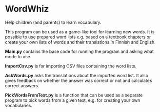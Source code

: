 # WordWhiz
Help children (and parents) to learn vocabulary.

This program can be used as a game-like tool for learning new words. 
It is possible to use prepared word lists e.g. based on a textbook 
chapters or create your own lists of words and their translations 
in Finnish and English.

**Main.py** contains the base code for running the program and asking what 
mode to use.

**ImportCsv.py** is for importing CSV files containing the word lists.

**AskWords.py** asks the translations about the imported word list. It 
also gives feedback on whether the answer was correct or not and calculates 
correct answers.

**PickWordsFromText.py** is a function that can be used as a separate program to 
pick words from a given text, e.g. for creating your own vocabularies.

